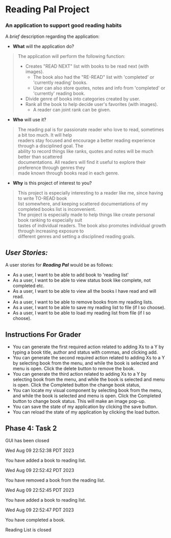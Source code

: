 # Reading Pal Project

### An application to support good reading habits

A *brief* description regarding the application:
- **What** will the application do?

> The application will perform the following function:
> - Creates "READ NEXT" list with books to be read next (with images).
>   - The book also had the "RE-READ" list with 'completed' or 'currently reading' books.
>   - User can also store quotes, notes and info from 'completed' or 'currently' reading book.
> - Divide genre of books into categories created by user.
> - Rank all the book to help decide user's favorites (with images).
>   - A reader can joint rank can be given.

- **Who** will use it?
> The reading pal is for passionate reader who love to read, sometimes a bit too much. It will help <br> 
> readers stay focused and encourage a better reading experience through a disciplined goal. The <br> 
> ability to record things like ranks, quotes and notes will be much better than scattered <br> 
> documentations. All readers will find it useful to explore their preference through genres they <br>
> made known through books read in each genre.


- **Why** is this project of interest to you?
> This project is especially interesting to a reader like me, since having to write TO-READ book <br> 
> list somewhere, and keeping scattered documentations of my completed books list is inconvenient. <br>
> The project is especially made to help things like create personal book ranking to especially suit <br>
> tastes of individual readers. The book also promotes individual growth through increasing exposure to <br>
> different genres and setting a disciplined reading goals.

  
  
## *User Stories:*


A user stories for ***Reading Pal*** would be as follows:
- As a user, I want to be able to add book to 'reading list' 
- As a user, I want to be able to view status book like complete, not completed etc.
- As a user, I want to be able to view all the books I have read and will read.
- As a user, I want to be able to remove books from my reading lists.
- As a user, I want to be able to save my reading list to file (if I so choose).
- As a user, I want to be able to load my reading list from file (if I so choose).

## Instructions For Grader

- You can generate the first required action related to adding Xs to a Y by typing a book title, author 
and status with commas, and clicking add.
- You can generate the second required action related to adding Xs to a Y by selecting book from the menu, 
and while the book is selected and menu is open. Click the delete button to remove the book.
- You can generate the third action related to adding Xs to a Y by selecting book from the menu,
  and while the book is selected and menu is open. Click the Completed button the change book status,
- You can locate my visual component by selecting book from the menu,
  and while the book is selected and menu is open. Click the Completed button to change book status. This will
make an image pop-up.
- You can save the state of my application by clicking the save button.
- You can reload the state of my application by clicking the load button.

## Phase 4: Task 2

GUI has been closed

Wed Aug 09 22:52:38 PDT 2023 

You have added a book to reading list.

Wed Aug 09 22:52:42 PDT 2023

You have removed a book from the reading list.

Wed Aug 09 22:52:45 PDT 2023

You have added a book to reading list.

Wed Aug 09 22:52:47 PDT 2023

You have completed a book.

Reading List is closed

